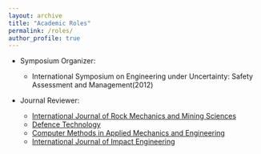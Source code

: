 ```yaml
---
layout: archive
title: "Academic Roles"
permalink: /roles/
author_profile: true
---
```


- Symposium Organizer:

  - International Symposium on Engineering under Uncertainty: Safety Assessment and Management(2012)

- Journal Reviewer:

  - [International Journal of Rock Mechanics and Mining Sciences](https://www.journals.elsevier.com/international-journal-of-rock-mechanics-and-mining-sciences)
  - [Defence Technology](https://www.sciencedirect.com/journal/defence-technology)
  - [Computer Methods in Applied Mechanics and Engineering](https://www.journals.elsevier.com/computer-methods-in-applied-mechanics-and-engineering)
  - [International Journal of Impact Engineering](https://www.journals.elsevier.com/international-journal-of-impact-engineering)

